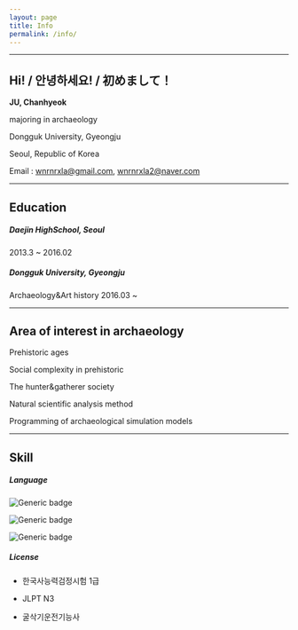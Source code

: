 ```yaml
---
layout: page
title: Info
permalink: /info/
---
```


------

## Hi! / 안녕하세요! / 初めまして！

**JU, Chanhyeok**<br>

majoring in archaeology<br>

Dongguk University, Gyeongju<br>

Seoul, Republic of Korea<br>

Email : wnrnrxla@gmail.com, wnrnrxla2@naver.com

------

## Education

##### Daejin HighSchool, Seoul<br>

2013.3 ~ 2016.02<br>

##### Dongguk University, Gyeongju<br>

Archaeology&Art history 2016.03 ~

------

## Area of interest in archaeology

Prehistoric ages<br>

Social complexity in prehistoric<br>

The hunter&gatherer society<br>

Natural scientific analysis method<br>

Programming of archaeological simulation models

------

## Skill

##### Language

![Generic badge](https://img.shields.io/badge/Language-Python-green.svg)

![Generic badge](https://img.shields.io/badge/Language-C-red.svg)

![Generic badge](https://img.shields.io/badge/Language-R-blue.svg)



##### License

- 한국사능력검정시험 1급

- JLPT N3
- 굴삭기운전기능사